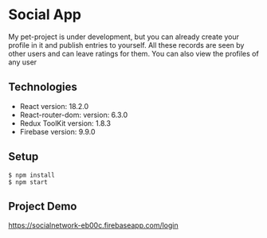 # Social App

My pet-project is under development, but you can already create your profile in it and publish entries to yourself. All these records are seen by other users and can leave ratings for them. You can also view the profiles of any user

## Technologies

- React version: 18.2.0
- React-router-dom: version: 6.3.0
- Redux ToolKit version: 1.8.3
- Firebase version: 9.9.0

## Setup

```
$ npm install
$ npm start

```
## Project Demo
https://socialnetwork-eb00c.firebaseapp.com/login
